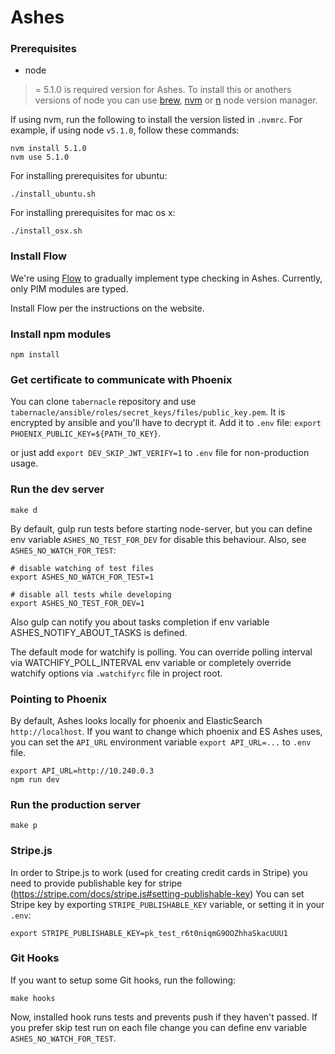 # Ashes

### Prerequisites

* node

>= 5.1.0 is required version for Ashes.
To install this or anothers versions of node you can use [brew](http://brew.sh), [nvm](https://github.com/creationix/nvm) or [n](https://github.com/tj/n) node version manager.

If using nvm, run the following to install the version listed in `.nvmrc`. For example, if using node `v5.1.0`, follow these commands:

```
nvm install 5.1.0
nvm use 5.1.0
```

For installing prerequisites for ubuntu:

```
./install_ubuntu.sh
```

For installing prerequisites for mac os x:

```
./install_osx.sh
```

### Install Flow

We're using [Flow](https://flowtype.org) to gradually implement type checking in Ashes. Currently, only PIM modules are typed.

Install Flow per the instructions on the website.

### Install npm modules

```
npm install
```

### Get certificate to communicate with Phoenix

You can clone `tabernacle` repository and use `tabernacle/ansible/roles/secret_keys/files/public_key.pem`. It is encrypted by ansible and you'll have to decrypt it. Add it to `.env` file: `export PHOENIX_PUBLIC_KEY=${PATH_TO_KEY}`.

or just add `export DEV_SKIP_JWT_VERIFY=1` to `.env` file for non-production usage.

### Run the dev server

```
make d
```

By default, gulp run tests before starting node-server, but you can define env variable `ASHES_NO_TEST_FOR_DEV`
for disable this behaviour. Also, see `ASHES_NO_WATCH_FOR_TEST`:

```
# disable watching of test files
export ASHES_NO_WATCH_FOR_TEST=1

# disable all tests while developing
export ASHES_NO_TEST_FOR_DEV=1
```

Also gulp can notify you about tasks completion if env variable ASHES_NOTIFY_ABOUT_TASKS is defined.

The default mode for watchify is polling. You can override polling interval via WATCHIFY_POLL_INTERVAL env variable
or completely override watchify options via `.watchifyrc` file in project root.

### Pointing to Phoenix

By default, Ashes looks locally for phoenix and ElasticSearch `http://localhost`. If you want to change
which phoenix and ES Ashes uses, you can set the `API_URL` environment variable `export API_URL=...` to `.env` file.

```
export API_URL=http://10.240.0.3
npm run dev
```

### Run the production server

```
make p
```

### Stripe.js

In order to Stripe.js to work (used for creating credit cards in Stripe) you need to provide publishable key for stripe (https://stripe.com/docs/stripe.js#setting-publishable-key)
You can set Stripe key by exporting `STRIPE_PUBLISHABLE_KEY` variable, or setting it in your `.env`:

  `export STRIPE_PUBLISHABLE_KEY=pk_test_r6t0niqmG9OOZhhaSkacUUU1`

### Git Hooks

If you want to setup some Git hooks, run the following:

```
make hooks
```

Now, installed hook runs tests and prevents push if they haven't passed.
If you prefer skip test run on each file change you can define env variable `ASHES_NO_WATCH_FOR_TEST`.
